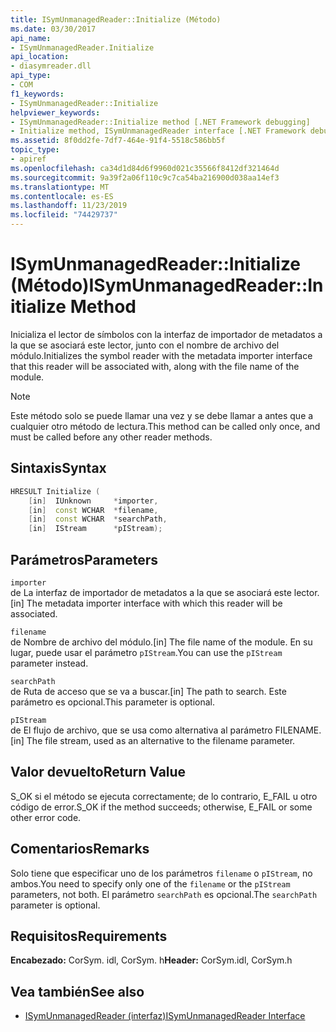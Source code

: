 ```yaml
---
title: ISymUnmanagedReader::Initialize (Método)
ms.date: 03/30/2017
api_name:
- ISymUnmanagedReader.Initialize
api_location:
- diasymreader.dll
api_type:
- COM
f1_keywords:
- ISymUnmanagedReader::Initialize
helpviewer_keywords:
- ISymUnmanagedReader::Initialize method [.NET Framework debugging]
- Initialize method, ISymUnmanagedReader interface [.NET Framework debugging]
ms.assetid: 8f0dd2fe-7df7-464e-91f4-5518c586bb5f
topic_type:
- apiref
ms.openlocfilehash: ca34d1d84d6f9960d021c35566f8412df321464d
ms.sourcegitcommit: 9a39f2a06f110c9c7ca54ba216900d038aa14ef3
ms.translationtype: MT
ms.contentlocale: es-ES
ms.lasthandoff: 11/23/2019
ms.locfileid: "74429737"
---
```

# <a name="isymunmanagedreaderinitialize-method"></a><span data-ttu-id="233fc-102">ISymUnmanagedReader::Initialize (Método)</span><span class="sxs-lookup"><span data-stu-id="233fc-102">ISymUnmanagedReader::Initialize Method</span></span>
<span data-ttu-id="233fc-103">Inicializa el lector de símbolos con la interfaz de importador de metadatos a la que se asociará este lector, junto con el nombre de archivo del módulo.</span><span class="sxs-lookup"><span data-stu-id="233fc-103">Initializes the symbol reader with the metadata importer interface that this reader will be associated with, along with the file name of the module.</span></span>  
  
> [!NOTE]
> <span data-ttu-id="233fc-104">Este método solo se puede llamar una vez y se debe llamar a antes que a cualquier otro método de lectura.</span><span class="sxs-lookup"><span data-stu-id="233fc-104">This method can be called only once, and must be called before any other reader methods.</span></span>  
  
## <a name="syntax"></a><span data-ttu-id="233fc-105">Sintaxis</span><span class="sxs-lookup"><span data-stu-id="233fc-105">Syntax</span></span>  
  
```cpp  
HRESULT Initialize (  
    [in]  IUnknown     *importer,  
    [in]  const WCHAR  *filename,  
    [in]  const WCHAR  *searchPath,  
    [in]  IStream      *pIStream);  
```  
  
## <a name="parameters"></a><span data-ttu-id="233fc-106">Parámetros</span><span class="sxs-lookup"><span data-stu-id="233fc-106">Parameters</span></span>  
 `importer`  
 <span data-ttu-id="233fc-107">de La interfaz de importador de metadatos a la que se asociará este lector.</span><span class="sxs-lookup"><span data-stu-id="233fc-107">[in] The metadata importer interface with which this reader will be associated.</span></span>  
  
 `filename`  
 <span data-ttu-id="233fc-108">de Nombre de archivo del módulo.</span><span class="sxs-lookup"><span data-stu-id="233fc-108">[in] The file name of the module.</span></span> <span data-ttu-id="233fc-109">En su lugar, puede usar el parámetro `pIStream`.</span><span class="sxs-lookup"><span data-stu-id="233fc-109">You can use the `pIStream` parameter instead.</span></span>  
  
 `searchPath`  
 <span data-ttu-id="233fc-110">de Ruta de acceso que se va a buscar.</span><span class="sxs-lookup"><span data-stu-id="233fc-110">[in] The path to search.</span></span> <span data-ttu-id="233fc-111">Este parámetro es opcional.</span><span class="sxs-lookup"><span data-stu-id="233fc-111">This parameter is optional.</span></span>  
  
 `pIStream`  
 <span data-ttu-id="233fc-112">de El flujo de archivo, que se usa como alternativa al parámetro FILENAME.</span><span class="sxs-lookup"><span data-stu-id="233fc-112">[in] The file stream, used as an alternative to the filename parameter.</span></span>  
  
## <a name="return-value"></a><span data-ttu-id="233fc-113">Valor devuelto</span><span class="sxs-lookup"><span data-stu-id="233fc-113">Return Value</span></span>  
 <span data-ttu-id="233fc-114">S_OK si el método se ejecuta correctamente; de lo contrario, E_FAIL u otro código de error.</span><span class="sxs-lookup"><span data-stu-id="233fc-114">S_OK if the method succeeds; otherwise, E_FAIL or some other error code.</span></span>  
  
## <a name="remarks"></a><span data-ttu-id="233fc-115">Comentarios</span><span class="sxs-lookup"><span data-stu-id="233fc-115">Remarks</span></span>  
 <span data-ttu-id="233fc-116">Solo tiene que especificar uno de los parámetros `filename` o `pIStream`, no ambos.</span><span class="sxs-lookup"><span data-stu-id="233fc-116">You need to specify only one of the `filename` or the `pIStream` parameters, not both.</span></span> <span data-ttu-id="233fc-117">El parámetro `searchPath` es opcional.</span><span class="sxs-lookup"><span data-stu-id="233fc-117">The `searchPath` parameter is optional.</span></span>  
  
## <a name="requirements"></a><span data-ttu-id="233fc-118">Requisitos</span><span class="sxs-lookup"><span data-stu-id="233fc-118">Requirements</span></span>  
 <span data-ttu-id="233fc-119">**Encabezado:** CorSym. idl, CorSym. h</span><span class="sxs-lookup"><span data-stu-id="233fc-119">**Header:** CorSym.idl, CorSym.h</span></span>  
  
## <a name="see-also"></a><span data-ttu-id="233fc-120">Vea también</span><span class="sxs-lookup"><span data-stu-id="233fc-120">See also</span></span>

- [<span data-ttu-id="233fc-121">ISymUnmanagedReader (interfaz)</span><span class="sxs-lookup"><span data-stu-id="233fc-121">ISymUnmanagedReader Interface</span></span>](../../../../docs/framework/unmanaged-api/diagnostics/isymunmanagedreader-interface.md)
